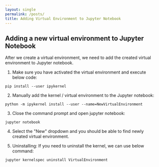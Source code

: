 ```yaml
---
layout: single
permalink: /posts/
title: Adding Virtual Environment to Jupyter Notebook
---
```

## Adding a new virtual environment to Jupyter Notebook
After we create a virtual environment, we need to add the created virtual environment to Jupyter notebook. 
1. Make sure you have activated the virtual environment and execute below code:
```
pip install --user ipykernel
```
2. Manually add the kernel / virtual environment to the Jupyter notebook:
```
python -m ipykernel install --user --name=NewVirtualEnvironment
```
3. Close the command prompt and open jupyter notebook:
```
jupyter notebook 
```
4. Select the "New" dropdown and you should be able to find newly created virtual environment.

5. Uninstalling: If you need to uninstall the kernel, we can use below command:
```
jupyter kernelspec uninstall VirtualEnvironment
```